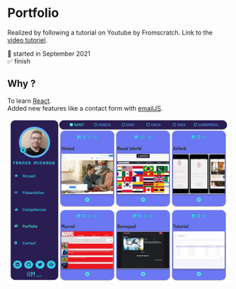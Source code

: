 # Portfolio

Realized by following a tutorial on Youtube by Fromscratch.
Link to the [video tutoriel](https://www.youtube.com/watch?v=pS0v5eY7W9k&list=PLEiMYEzpB4QuzEG3vVsmD87nXyn7ohHpb&index=3).

📅 started in September 2021  
✅ finish

## Why ?

To learn [React](https://fr.reactjs.org/).  
Added new features like a contact form with [emailJS](https://www.emailjs.com/docs/examples/reactjs/).

<img src="https://github.com/frmi2018/portfolio/blob/main/public/portfolio.jpg" width="960" height=auto>
